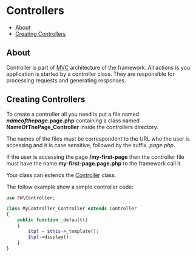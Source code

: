 # Controllers

* [About](#about)
* [Creating Controllers](#creating-controllers)

## About

Controller is part of [MVC](https://en.wikipedia.org/wiki/Model%E2%80%93view%E2%80%93controller) architecture of the framework. All actions is you application is started by a controller class. They are responsible for processing requests and generating responses.

## Creating Controllers

To create a controller all you need is put a file named ***nameofthepage*.page.php** containing a class named **NameOfThePage_Controller** inside the controllers directory.

The names of the files must be correspondent to the URL who the user is accessing and it is case sensitive, followed by the suffix *.page.php*.

If the user is accessing the page **/my-first-page** then the controller file must have the name **my-first-page.page.php** to the framework call it.

Your class can extends the [Controller](/documentation/en/library/Controller.md) class.

The follow example show a simple controller code:

```php
use FW\Controller;

class MyController_Controller extends Controller
{
    public function _default()
    {
        $tpl = $this->_template();
        $tpl->display();
    }
}
```
